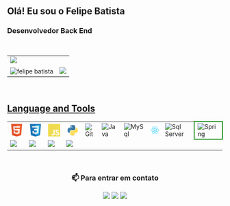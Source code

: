 ## Olá! Eu sou o Felipe Batista
### **Desenvolvedor Back End**

<br>
<table>
    <tr>
        <td>
          <img width="450" src="https://github-readme-stats.vercel.app/api?username=Felipeb26&show_icons=true&theme=merko&include_all_commits=true&count_private=true"/>
        </td>
    </tr>
    <tr>
        <td>
            <img src="https://github-readme-stats.vercel.app/api/top-langs?username=Felipeb26&theme=merko" alt="felipe batista"/>
        </td>
        <td>
            <img height="260" src="https://github-readme-stats.vercel.app/api/top-langs/?username=Felipeb26&layout=compact&langs_count=7&theme=blue-green"/>
        </td>
    </tr>
</table>
<br>

<h2 style="text-decoration: underline;">Language and Tools</h2>

<table class="language">
    <tr>
        <td>
            <img align="center" alt="HTML" width="50" src="https://raw.githubusercontent.com/devicons/devicon/master/icons/html5/html5-original.svg">
        </td>
        <td>
            <img align="center" alt="CSS" width="50" src="https://raw.githubusercontent.com/devicons/devicon/master/icons/css3/css3-original.svg">
        </td>
        <td>
          <img align="center" alt="Js" width="50" src="https://raw.githubusercontent.com/devicons/devicon/master/icons/javascript/javascript-plain.svg">
        </td>
        <td>
          <img align="center" alt="Python" width="50" src="https://raw.githubusercontent.com/devicons/devicon/master/icons/python/python-original.svg">
        </td>
        <td>
          <img align="center" alt="Git" width="50" src="https://cdn.jsdelivr.net/gh/devicons/devicon/icons/git/git-plain.svg">
        </td>
        <td>
          <img align="center" alt="Java" width="50" src="https://cdn.jsdelivr.net/gh/devicons/devicon/icons/java/java-original.svg" />
        </td>
        <td>
          <img align="center" alt="MySql" width="50" src="https://cdn.jsdelivr.net/gh/devicons/devicon/icons/mysql/mysql-original.svg" />
        </td>
        <td>
          <img align="center" alt="React" width="50" src="https://raw.githubusercontent.com/devicons/devicon/master/icons/react/react-original.svg" />
        </td>
        <td>
            <img align="center" alt="Sql Server" width="65" src="https://cdn.jsdelivr.net/gh/devicons/devicon/icons/microsoftsqlserver/microsoftsqlserver-plain-wordmark.svg" />
        </td>
        <td style="border: 2px solid green">
            <img align="center" alt="Spring" width="50" src="https://cdn.jsdelivr.net/gh/devicons/devicon/icons/spring/spring-original.svg" />
        </td>
    </tr>
    <tr>
        <td>
            <img src="https://cdn.jsdelivr.net/gh/devicons/devicon/icons/lua/lua-original.svg" />
        </td>
        <td>
            <img src="https://cdn.jsdelivr.net/gh/devicons/devicon/icons/android/android-original.svg" />
        </td>
        <td>
            <img src="https://cdn.jsdelivr.net/gh/devicons/devicon/icons/angularjs/angularjs-original.svg" />
        </td>
        <td>
            <img src="https://cdn.jsdelivr.net/gh/devicons/devicon/icons/kotlin/kotlin-plain.svg"/>
        </td>
    </tr>
</table>
  

<br>
<div align="center">
    <h3>📫 Para entrar em contato</h3>
  <a href = "mailto:felipeb2silva@gmail.com"><img height="35" src="https://img.shields.io/badge/-Gmail-%23333?style=for-the-badge&logo=gmail&logoColor=white" target="_blank"></a>
  <a href="https://www.linkedin.com/in/felipe-batista-9b0122189/" target="_blank"><img height="35" src="https://img.shields.io/badge/-LinkedIn-%230077B5?style=for-the-badge&logo=linkedin&logoColor=white" target="_blank"></a>
  <a href="http://api.whatsapp.com/send?phone=5511971404157" target="_blank"><img height="35"src="https://img.shields.io/badge/WhatsApp-25D366?style=for-the-badge&logo=whatsapp&logoColor=white" target="_blank"></a>
  
 <!-- ![snake gif](https://github.com/Felipeb26/Felipeb26/blob/output/github-contribution-grid-snake.gif) -->
</div>
